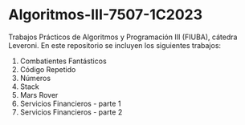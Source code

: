# Algoritmos-III-7507-1C2023
Trabajos Prácticos de Algoritmos y Programación III (FIUBA), cátedra Leveroni.
En este repositorio se incluyen los siguientes trabajos: 
1. Combatientes Fantásticos
2. Código Repetido
3. Números
4. Stack
5. Mars Rover
6. Servicios Financieros - parte 1
7. Servicios Financieros - parte 2
